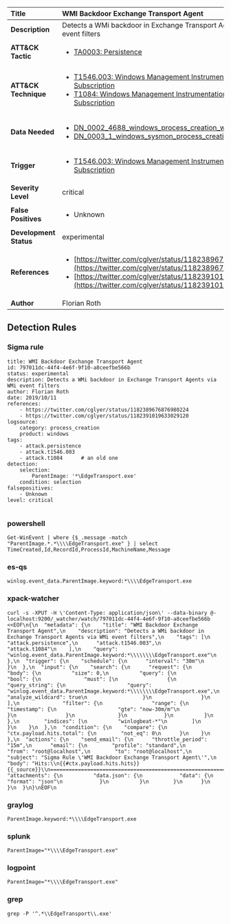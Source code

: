 | Title                    | WMI Backdoor Exchange Transport Agent       |
|:-------------------------|:------------------|
| **Description**          | Detects a WMi backdoor in Exchange Transport Agents via WMi event filters |
| **ATT&amp;CK Tactic**    |  <ul><li>[TA0003: Persistence](https://attack.mitre.org/tactics/TA0003)</li></ul>  |
| **ATT&amp;CK Technique** | <ul><li>[T1546.003: Windows Management Instrumentation Event Subscription](https://attack.mitre.org/techniques/T1546/003)</li><li>[T1084: Windows Management Instrumentation Event Subscription](https://attack.mitre.org/techniques/T1084)</li></ul>  |
| **Data Needed**          | <ul><li>[DN_0002_4688_windows_process_creation_with_commandline](../Data_Needed/DN_0002_4688_windows_process_creation_with_commandline.md)</li><li>[DN_0003_1_windows_sysmon_process_creation](../Data_Needed/DN_0003_1_windows_sysmon_process_creation.md)</li></ul>  |
| **Trigger**              | <ul><li>[T1546.003: Windows Management Instrumentation Event Subscription](../Triggers/T1546.003.md)</li></ul>  |
| **Severity Level**       | critical |
| **False Positives**      | <ul><li>Unknown</li></ul>  |
| **Development Status**   | experimental |
| **References**           | <ul><li>[https://twitter.com/cglyer/status/1182389676876980224](https://twitter.com/cglyer/status/1182389676876980224)</li><li>[https://twitter.com/cglyer/status/1182391019633029120](https://twitter.com/cglyer/status/1182391019633029120)</li></ul>  |
| **Author**               | Florian Roth |


## Detection Rules

### Sigma rule

```
title: WMI Backdoor Exchange Transport Agent
id: 797011dc-44f4-4e6f-9f10-a8ceefbe566b
status: experimental
description: Detects a WMi backdoor in Exchange Transport Agents via WMi event filters
author: Florian Roth
date: 2019/10/11
references:
    - https://twitter.com/cglyer/status/1182389676876980224
    - https://twitter.com/cglyer/status/1182391019633029120
logsource:
    category: process_creation
    product: windows
tags:
    - attack.persistence
    - attack.t1546.003
    - attack.t1084      # an old one
detection:
    selection:
        ParentImage: '*\EdgeTransport.exe'
    condition: selection
falsepositives:
    - Unknown
level: critical


```





### powershell
    
```
Get-WinEvent | where {$_.message -match "ParentImage.*.*\\\\EdgeTransport.exe" } | select TimeCreated,Id,RecordId,ProcessId,MachineName,Message
```


### es-qs
    
```
winlog.event_data.ParentImage.keyword:*\\\\EdgeTransport.exe
```


### xpack-watcher
    
```
curl -s -XPUT -H \'Content-Type: application/json\' --data-binary @- localhost:9200/_watcher/watch/797011dc-44f4-4e6f-9f10-a8ceefbe566b <<EOF\n{\n  "metadata": {\n    "title": "WMI Backdoor Exchange Transport Agent",\n    "description": "Detects a WMi backdoor in Exchange Transport Agents via WMi event filters",\n    "tags": [\n      "attack.persistence",\n      "attack.t1546.003",\n      "attack.t1084"\n    ],\n    "query": "winlog.event_data.ParentImage.keyword:*\\\\\\\\EdgeTransport.exe"\n  },\n  "trigger": {\n    "schedule": {\n      "interval": "30m"\n    }\n  },\n  "input": {\n    "search": {\n      "request": {\n        "body": {\n          "size": 0,\n          "query": {\n            "bool": {\n              "must": [\n                {\n                  "query_string": {\n                    "query": "winlog.event_data.ParentImage.keyword:*\\\\\\\\EdgeTransport.exe",\n                    "analyze_wildcard": true\n                  }\n                }\n              ],\n              "filter": {\n                "range": {\n                  "timestamp": {\n                    "gte": "now-30m/m"\n                  }\n                }\n              }\n            }\n          }\n        },\n        "indices": [\n          "winlogbeat-*"\n        ]\n      }\n    }\n  },\n  "condition": {\n    "compare": {\n      "ctx.payload.hits.total": {\n        "not_eq": 0\n      }\n    }\n  },\n  "actions": {\n    "send_email": {\n      "throttle_period": "15m",\n      "email": {\n        "profile": "standard",\n        "from": "root@localhost",\n        "to": "root@localhost",\n        "subject": "Sigma Rule \'WMI Backdoor Exchange Transport Agent\'",\n        "body": "Hits:\\n{{#ctx.payload.hits.hits}}{{_source}}\\n================================================================================\\n{{/ctx.payload.hits.hits}}",\n        "attachments": {\n          "data.json": {\n            "data": {\n              "format": "json"\n            }\n          }\n        }\n      }\n    }\n  }\n}\nEOF\n
```


### graylog
    
```
ParentImage.keyword:*\\\\EdgeTransport.exe
```


### splunk
    
```
ParentImage="*\\\\EdgeTransport.exe"
```


### logpoint
    
```
ParentImage="*\\\\EdgeTransport.exe"
```


### grep
    
```
grep -P '^.*\\EdgeTransport\\.exe'
```



